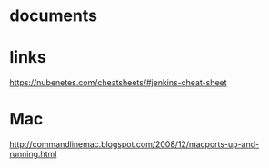 # documents
# links 
https://nubenetes.com/cheatsheets/#jenkins-cheat-sheet
# Mac 
http://commandlinemac.blogspot.com/2008/12/macports-up-and-running.html
